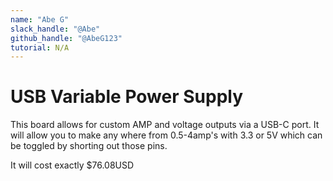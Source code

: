 ```yaml
---
name: "Abe G"
slack_handle: "@Abe"
github_handle: "@AbeG123"
tutorial: N/A
---
```


# USB Variable Power Supply

<!-- Describe your board in 2-3 sentences. What are you making? What will it do? -->

This board allows for custom AMP and voltage outputs via a USB-C port. It will allow you to make any where from 0.5-4amp's with 3.3 or 5V which can be toggled by shorting out those pins.

<!-- How much is it going to cost? -->

It will cost exactly $76.08USD
